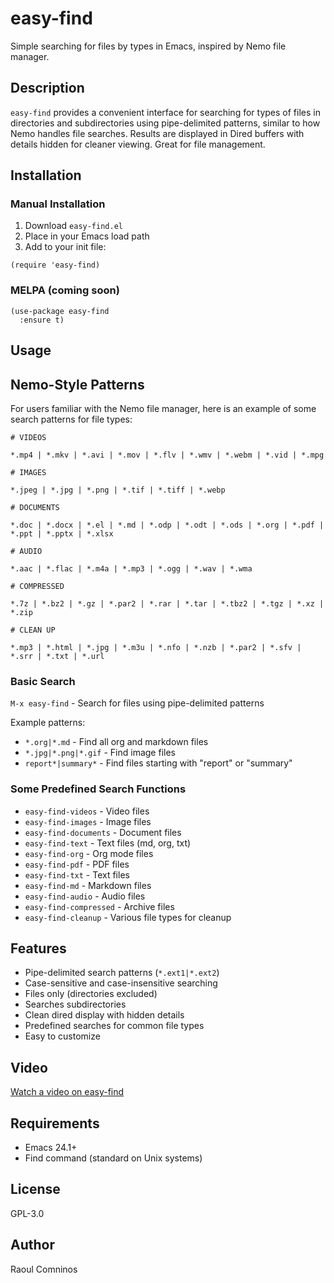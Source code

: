# easy-find

Simple searching for files by types in Emacs, inspired by Nemo file
manager.

## Description

`easy-find` provides a convenient interface for searching for types of
files in directories and subdirectories using pipe-delimited patterns,
similar to how Nemo handles file searches. Results are displayed in
Dired buffers with details hidden for cleaner viewing. Great for file
management.

## Installation

### Manual Installation
1. Download `easy-find.el`
2. Place in your Emacs load path
3. Add to your init file:
```elisp
(require 'easy-find)
```

### MELPA (coming soon)
```elisp
(use-package easy-find
  :ensure t)
```

## Usage

## Nemo-Style Patterns
For users familiar with the Nemo file manager, here is an example of
some search patterns for file types:

```
# VIDEOS

*.mp4 | *.mkv | *.avi | *.mov | *.flv | *.wmv | *.webm | *.vid | *.mpg

# IMAGES

*.jpeg | *.jpg | *.png | *.tif | *.tiff | *.webp

# DOCUMENTS

*.doc | *.docx | *.el | *.md | *.odp | *.odt | *.ods | *.org | *.pdf | *.ppt | *.pptx | *.xlsx

# AUDIO

*.aac | *.flac | *.m4a | *.mp3 | *.ogg | *.wav | *.wma

# COMPRESSED

*.7z | *.bz2 | *.gz | *.par2 | *.rar | *.tar | *.tbz2 | *.tgz | *.xz | *.zip

# CLEAN UP

*.mp3 | *.html | *.jpg | *.m3u | *.nfo | *.nzb | *.par2 | *.sfv | *.srr | *.txt | *.url
```

### Basic Search
`M-x easy-find` - Search for files using pipe-delimited patterns

Example patterns:
- `*.org|*.md` - Find all org and markdown files
- `*.jpg|*.png|*.gif` - Find image files
- `report*|summary*` - Find files starting with "report" or "summary"

### Some Predefined Search Functions

* `easy-find-videos` - Video files
* `easy-find-images` - Image files  
* `easy-find-documents` - Document files
* `easy-find-text` - Text files (md, org, txt)
* `easy-find-org` - Org mode files
* `easy-find-pdf` - PDF files
* `easy-find-txt` - Text files
* `easy-find-md` - Markdown files
* `easy-find-audio` - Audio files
* `easy-find-compressed` - Archive files
* `easy-find-cleanup` - Various file types for cleanup

## Features

- Pipe-delimited search patterns (`*.ext1|*.ext2`)
- Case-sensitive and case-insensitive searching
- Files only (directories excluded)
- Searches subdirectories
- Clean dired display with hidden details
- Predefined searches for common file types
- Easy to customize

## Video

[Watch a video on easy-find](https://youtu.be/wUh-d4a16r4)

## Requirements

- Emacs 24.1+
- Find command (standard on Unix systems)

## License

GPL-3.0

## Author

Raoul Comninos
